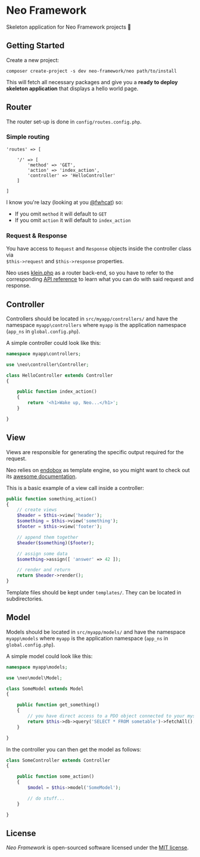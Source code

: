 # Neo Framework

Skeleton application for Neo Framework projects :green_apple:

## Getting Started

Create a new project:

```
composer create-project -s dev neo-framework/neo path/to/install
```

This will fetch all necessary packages and give you a __ready to deploy skeleton application__ that displays a hello world page.

## Router

The router set-up is done in `config/routes.config.php`.

### Simple routing

```
'routes' => [

    '/' => [
        'method' => 'GET',
        'action' => 'index_action',
        'controller' => 'HelloController'
    ]

]
```

I know you're lazy (looking at you [@fwhcat](https://github.com/fwhcat)) so:
- If you omit `method` it will default to `GET`
- If you omit `action` it will default to `index_action`

### Request & Response

You have access to `Request` and `Response` objects inside the controller class via  
`$this->request` and `$this->response` properties.

Neo uses [klein.php](https://github.com/klein/klein.php) as a router back-end, so you have to refer to the corresponding [API reference](https://github.com/klein/klein.php#api) to learn what you can do with said request and response.

## Controller

Controllers should be located in `src/myapp/controllers/` and have the namespace `myapp\controllers` where `myapp` is the application namespace (`app_ns` in `global.config.php`).

A simple controller could look like this:

```php
namespace myapp\controllers;

use \neo\controller\Controller;

class HelloController extends Controller
{

    public function index_action()
    {
        return '<h1>Wake up, Neo...</h1>';
    }

}
```

## View

Views are responsible for generating the specific output required for the request.

Neo relies on [endobox](https://github.com/younishd/endobox) as template engine, so you might want to check out its [awesome documentation](https://github.com/younishd/endobox/wiki).

This is a basic example of a view call inside a controller:

```php
public function something_action()
{
    // create views
    $header = $this->view('header');
    $something = $this->view('something');
    $footer = $this->view('footer');

    // append them together
    $header($something)($footer);

    // assign some data
    $something->assign([ 'answer' => 42 ]);

    // render and return
    return $header->render();
}
```

Template files should be kept under `templates/`. They can be located in subdirectories.

## Model

Models should be located in `src/myapp/models/` and have the namespace `myapp\models` where `myapp` is the application namespace (`app_ns` in `global.config.php`).

A simple model could look like this:

```php
namespace myapp\models;

use \neo\model\Model;

class SomeModel extends Model
{

    public function get_something()
    {
        // you have direct access to a PDO object connected to your mysql database
        return $this->db->query('SELECT * FROM sometable')->fetchAll();
    }

}
```

In the controller you can then get the model as follows:

```php
class SomeController extends Controller
{

    public function some_action()
    {
        $model = $this->model('SomeModel');

        // do stuff...
    }

}
```

## License

_Neo Framework_ is open-sourced software licensed under the [MIT license](LICENSE).
